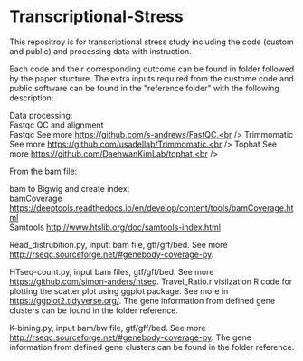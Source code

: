 # Transcriptional-Stress
This repositroy is for transcriptional stress study including the code (custom and public) and processing data with instruction.<br />

Each code and their corresponding outcome can be found in folder followed by the paper stucture. The extra inputs required from the custome code and public software can be found in the "reference folder" with the following description:

Data processing: <br />
Fastqc QC and alignment <br />
Fastqc See more https://github.com/s-andrews/FastQC.<br />
Trimmomatic See more https://github.com/usadellab/Trimmomatic.<br />
Tophat See more https://github.com/DaehwanKimLab/tophat.<br />

From the bam file:<br />

bam to Bigwig and create index:<br />
bamCoverage https://deeptools.readthedocs.io/en/develop/content/tools/bamCoverage.html<br />
Samtools http://www.htslib.org/doc/samtools-index.html<br />

Read_distrubition.py, input: bam file, gtf/gff/bed. See more http://rseqc.sourceforge.net/#genebody-coverage-py.

HTseq-count.py, input bam files, gtf/gff/bed. See more https://github.com/simon-anders/htseq.
Travel_Ratio.r visilzation R code for plotting the scatter plot using ggplot package. See more in https://ggplot2.tidyverse.org/.
The gene information from defined gene clusters can be found in the folder reference.

K-bining.py, input bam/bw file, gtf/gff/bed. See more http://rseqc.sourceforge.net/#genebody-coverage-py.
The gene information from defined gene clusters can be found in the folder reference.
